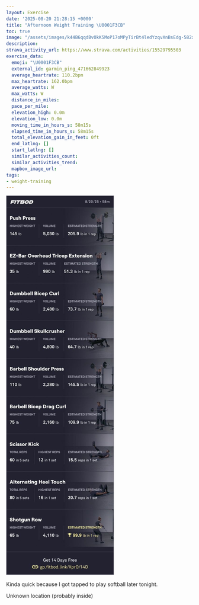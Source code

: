 ```yaml
---
layout: Exercise
date: '2025-08-20 21:28:15 +0000'
title: "Afternoon Weight Training \U0001F3CB️"
toc: true
image: "/assets/images/k44B6qqdBvOkK5MoP17oMPyTirBt4ledYzqvXnBsEdg-582x2048.jpg.jpeg"
description:
strava_activity_url: https://www.strava.com/activities/15529795503
exercise_data:
  emoji: "\U0001F3CB️"
  external_id: garmin_ping_471662849923
  average_heartrate: 110.2bpm
  max_heartrate: 162.0bpm
  average_watts: W
  max_watts: W
  distance_in_miles:
  pace_per_mile:
  elevation_high: 0.0m
  elevation_low: 0.0m
  moving_time_in_hours_s: 58m15s
  elapsed_time_in_hours_s: 58m15s
  total_elevation_gain_in_feet: 0ft
  end_latlng: []
  start_latlng: []
  similar_activities_count:
  similar_activities_trend:
  mapbox_image_url:
tags:
- weight-training
---
```


![Afternoon Weight Training](/assets/images/k44B6qqdBvOkK5MoP17oMPyTirBt4ledYzqvXnBsEdg-582x2048.jpg.jpeg)

Kinda quick because I got tapped to play softball later tonight.

Unknown location (probably inside)
